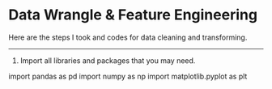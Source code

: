 # Data Wrangle & Feature Engineering

Here are the steps I took and codes for data cleaning and transforming.

---

1. Import all libraries and packages that you may need.

import pandas as pd
import numpy as np
import matplotlib.pyplot as plt
